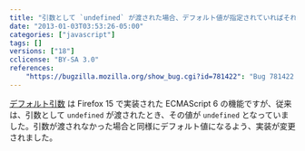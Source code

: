 ```yaml
---
title: "引数として `undefined` が渡された場合、デフォルト値が指定されていればそれが使われるようになりました"
date: "2013-01-03T03:53:26-05:00"
categories: ["javascript"]
tags: []
versions: ["18"]
cclicense: "BY-SA 3.0"
references:
    "https://bugzilla.mozilla.org/show_bug.cgi?id=781422": "Bug 781422 – parameters should get defaults whenever they are undefined"
---
```

[デフォルト引数](https://developer.mozilla.org/ja/docs/JavaScript/Reference/default_parameters) は Firefox 15 で実装された ECMAScript 6 の機能ですが、従来は、引数として `undefined` が渡されたとき、その値が `undefined` となっていました。引数が渡されなかった場合と同様にデフォルト値になるよう、実装が変更されました。
